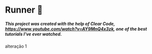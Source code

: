 # Runner 🏃

##### This project was created with the help of Clear Code, https://www.youtube.com/watch?v=AY9MnQ4x3zk, one of the best tutorials I've ever watched.

alteração 1
